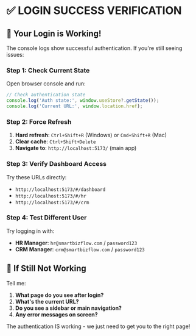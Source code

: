 # ✅ LOGIN SUCCESS VERIFICATION

## 🎉 **Your Login is Working!**

The console logs show successful authentication. If you're still seeing issues:

### **Step 1: Check Current State**
Open browser console and run:
```javascript
// Check authentication state
console.log('Auth state:', window.useStore?.getState());
console.log('Current URL:', window.location.href);
```

### **Step 2: Force Refresh**
1. **Hard refresh**: `Ctrl+Shift+R` (Windows) or `Cmd+Shift+R` (Mac)
2. **Clear cache**: `Ctrl+Shift+Delete` 
3. **Navigate to**: `http://localhost:5173/` (main app)

### **Step 3: Verify Dashboard Access**
Try these URLs directly:
- `http://localhost:5173/#/dashboard`
- `http://localhost:5173/#/hr`
- `http://localhost:5173/#/crm`

### **Step 4: Test Different User**
Try logging in with:
- **HR Manager**: `hr@smartbizflow.com` / `password123`
- **CRM Manager**: `crm@smartbizflow.com` / `password123`

## 🔧 **If Still Not Working**

Tell me:
1. **What page do you see after login?**
2. **What's the current URL?**
3. **Do you see a sidebar or main navigation?**
4. **Any error messages on screen?**

The authentication IS working - we just need to get you to the right page!